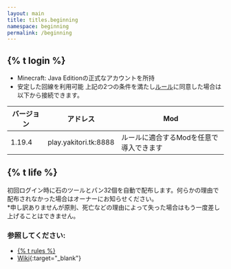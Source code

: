 ```yaml
---
layout: main
title: titles.beginning
namespace: beginning
permalink: /beginning
---
```


## {% t login %}
- Minecraft: Java Editionの正式なアカウントを所持
- 安定した回線を利用可能
上記の2つの条件を満たし[ルール](./rules)に同意した場合は以下から接続できます。  

| バージョン | アドレス | Mod |
| --- | --- | --- |
| 1.19.4 | play.yakitori.tk:8888 | ルールに適合するModを任意で導入できます |

## {% t life %}
初回ログイン時に石のツールとパン32個を自動で配布します。何らかの理由で配布されなかった場合はオーナーにお知らせください。  
*申し訳ありませんが原則、死亡などの理由によって失った場合はもう一度差し上げることはできません。  
### 参照してください:
- [{% t rules %}](./rules)  
- [Wiki](https://wiki.yakitori.tk/){:target="_blank"}